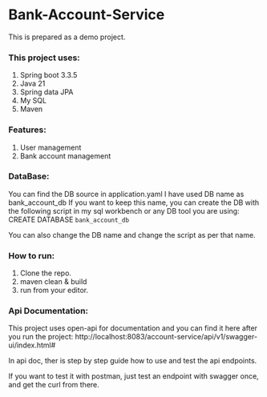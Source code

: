 # Bank-Account-Service

This is prepared as a demo project.

### This project uses: 
1. Spring boot 3.3.5
2. Java 21
3. Spring data JPA
4. My SQL
5. Maven

### Features:
1. User management
2. Bank account management

### DataBase:
You can find the DB source in application.yaml
I have used DB name as bank_account_db
If you want to keep this name, you can create the DB with the following script in my sql workbench or any DB tool you are using:
CREATE DATABASE `bank_account_db`

You can also change the DB name and change the script as per that name.

### How to run:
1. Clone the repo.
2. maven clean & build
3. run from your editor.

### Api Documentation:
This project uses open-api for documentation and you can find it here after you run the project:
http://localhost:8083/account-service/api/v1/swagger-ui/index.html#

In api doc, ther is step by step guide how to use and test the api endpoints.

If you want to test it with postman, just test an endpoint with swagger once, and get the curl from there.